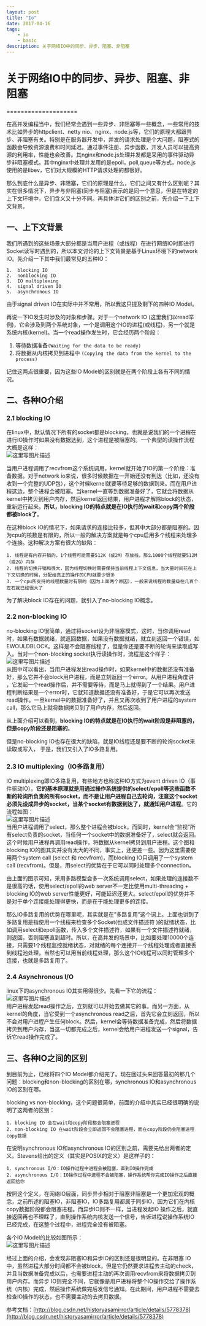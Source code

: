```yaml
---
layout: post
title: "Io"
date: 2017-04-16
tags:
    - io 
    - basic
description: 关于网络IO中的同步、异步、阻塞、非阻塞
---
```


# 关于网络IO中的同步、异步、阻塞、非阻塞
====================

在高并发编程当中，我们经常会遇到一些异步、非阻塞等一些概念，一些常用的技术比如异步的httpclient、netty nio、nginx、node.js等，它们的原理大都跟异步、非阻塞有关。特别是在服务器开发中，并发的请求处理是个大问题，阻塞式的函数会导致资源浪费和时间延迟。通过事件注册、异步函数，开发人员可以提高资源的利用率，性能也会改善。其nginx和node.js处理并发都是采用的事件驱动异步非阻塞模式。其中nginx中处理并发用的是epoll，poll,queue等方式，node.js使用的是libev，它们对大规模的HTTP请求处理的都很好。

那么到底什么是异步、非阻塞，它们的原理是什么，它们之间又有什么区别呢？其实在很多情况下，异步与非阻塞(同步与阻塞)表示的是同一个意思，但是在特定的上下文环境中，它们含义又十分不同。再具体讲它们的区别之前，先介绍一下上下文背景。

一、上下文背景
-------

我们所遇到的这些场景大部分都是当用户进程（或线程）在进行网络IO时即进行Socket读写时遇到的，所以本文讨论的上下文背景是基于Linux环境下的network IO。先介绍一下其中我们最常见的五种IO：

    1.  blocking IO
    2.  nonblocking IO
    3.  IO multiplexing
    4.  signal driven IO
    5.  asynchronous IO
    

由于signal driven IO在实际中并不常用，所以我这只提及剩下的四种IO Model。

再说一下IO发生时涉及的对象和步骤。对于一个network IO (这里我们以read举例)，它会涉及到两个系统对象，一个是调用这个IO的进程(或线程)，另一个就是系统内核(kernel)。当一个read操作发生时，它会经历两个阶段：

1.  等待数据准备`(Waiting for the data to be ready)`
2.  将数据从内核拷贝到进程中 `(Copying the data from the kernel to the process)`

记住这两点很重要，因为这些IO Model的区别就是在两个阶段上各有不同的情况。

二、各种IO介绍
--------

### 2.1 blocking IO

在linux中，默认情况下所有的socket都是blocking，也就是说我们的一个进程在进行IO操作时如果没有数据达到，这个进程是被阻塞的。一个典型的读操作流程大概是这样：  
![这里写图片描述](https://img-blog.csdn.net/20161010174613299)

当用户进程调用了recvfrom这个系统调用，kernel就开始了IO的第一个阶段：准备数据。对于network io来说，很多时候数据在一开始还没有到达（比如，还没有收到一个完整的UDP包），这个时候kernel就要等待足够的数据到来。而在用户进程这边，整个进程会被阻塞。当kernel一直等到数据准备好了，它就会将数据从kernel中拷贝到用户内存，然后kernel返回结果，用户进程才解除block的状态，重新运行起来。**所以，blocking IO的特点就是在IO执行的wait和copy两个阶段都被block了**。

在这种block IO的情况下，如果请求的连接比较多，但其中大部分都是阻塞的。因为cpu的核数是有限的，所以一般的解决方案就是每个cpu启用多个线程来处理多个连接。这种解决方案有很大的缺陷：

    1. 线程是有内存开销的，1个线程可能需要512K（或2M）存放栈，那么1000个线程就要512M（或2G）内存
    2. 线程的切换开销和很大，因为线程切换时需要保持当前线程上下文信息，当大量时间花在上下文切换的时候，分配给真正的操作的CPU就要少很多
    3. 一个cpu所支持的线程数量时有限的（因为上面两个原因），一般来说线程的数量级在几百个左右就已经很大了
    

为了解决block IO存在的问题，就引入了no-blocking IO概念。

### 2.2 non-blocking IO

no-blocking IO很简单，通过将socket设为非阻塞模式，这时，当你调用read时，如果有数据就绪，就返回数据，如果没有数据就绪，就立刻返回一个错误，如EWOULDBLOCK。这样是不会阻塞线程了，但是你还是要不断的轮询来读取或写入。当对一个non-blocking socket执行读操作时，流程是这个样子：  
![这里写图片描述](https://img-blog.csdn.net/20161010175002093)  
从图中可以看出，当用户进程发出read操作时，如果kernel中的数据还没有准备好，那么它并不会block用户进程，而是立刻返回一个error。从用户进程角度讲 ，它发起一个read操作后，并不需要等待，而是马上就得到了一个结果。用户进程判断结果是一个error时，它就知道数据还没有准备好，于是它可以再次发送read操作。一旦kernel中的数据准备好了，并且又再次收到了用户进程的system call，那么它马上就将数据拷贝到了用户内存，然后返回。

从上面介绍可以看到，**blocking IO的特点就是在IO执行的wait阶段是非阻塞的，但是copy阶段还是阻塞的**。

但是no-blocking IO也存在很大的缺陷，就是IO线程还是要不断的轮询socket来读取或写入， 于是，我们又引入了IO多路复用。

### 2.3 IO multiplexing（IO多路复用）

IO multiplexing即IO多路复用，有些地方也称这种IO方式为event driven IO（事件驱动IO）。**它的基本原理就是用通过操作系统提供的select/epoll等这些函数不断的轮询所负责的所有socket，而不是让用户进程自己去轮询，注意这个socket必须先设成异步的socket，当某个socket有数据到达了，就通知用户进程**。它的流程如图：  
![这里写图片描述](https://img-blog.csdn.net/20161010175052063)  
当用户进程调用了select，那么整个进程会被block，而同时，kernel会“监视”所有select负责的socket，当任何一个socket中的数据准备好了，select就会返回。这个时候用户进程再调用read操作，将数据从kernel拷贝到用户进程。这个图和blocking IO的图其实并没有太大的不同，事实上，还更差一些。因为这里需要使用两个system call (select 和 recvfrom)，而blocking IO只调用了一个system call (recvfrom)。但是，用select的优势在于它可以同时处理多个connection。

由上面的图示可知，采用多路模型会多一次系统调用select，如果处理的连接数不是很高的话，使用select/epoll的web server不一定比使用multi-threading + blocking IO的web server性能更好，可能延迟还更大。select/epoll的优势并不是对于单个连接能处理得更快，而是在于能处理更多的连接。

那么IO多路复用的优势在哪里呢，其实就是在”多路复用”这个词上。上面也讲到了多路复用是指使用一个线程来检查多个Socket(也成文件描述符 )的就绪状态，比如调用select和epoll函数，传入多个文件描述符，如果有一个文件描述符就绪，则返回，否则阻塞直到超时。所以，在高并发的场景中，比如要处理10000个连接，只需要1个线程监控就绪状态，对就绪的每个连接开一个线程处理或者直接丢到线程池处理，当然也可以用当前线程处理，那么这个IO线程可以同时管理多个连接，也就是多路复用了。

### 2.4 Asynchronous I/O

linux下的asynchronous IO其实用得很少。先看一下它的流程：  
![这里写图片描述](https://img-blog.csdn.net/20161010175157114)  
用户进程发起read操作之后，立刻就可以开始去做其它的事。而另一方面，从kernel的角度，当它受到一个asynchronous read之后，首先它会立刻返回，所以不会对用户进程产生任何block。然后，kernel会等待数据准备完成，然后将数据拷贝到用户内存，当这一切都完成之后，kernel会给用户进程发送一个signal，告诉它read操作完成了。

三、各种IO之间的区别
-----------

到目前为止，已经将四个IO Model都介绍完了。现在回过头来回答最初的那几个问题：blocking和non-blocking的区别在哪，synchronous IO和asynchronous IO的区别在哪。

blocking vs non-blocking，这个问题很简单，前面的介绍中其实已经很明确的说明了这两者的区别：

    1. blocking IO 会在wait和copy阶段都会阻塞进程
    2. non-blocking IO 在wait阶段会立即返回不会阻塞进程，而在copy阶段仍会阻塞进程copy数据
    

在说明synchronous IO和asynchronous IO的区别之前，需要先给出两者的定义。Stevens给出的定义（其实是POSIX的定义）是这样子的：

    1. synchronous I/O：IO操作过程中进程会被阻塞，直到IO操作完成
    2. asynchronous I/O：IO操作过程中进程不会被阻塞，操作系统帮你完成IO操作之后直接返回给你
    

按照这个定义，在网络IO层面，同步异步相对于阻塞非阻塞是一个更加宏观的概念，之前所述的阻塞IO，非阻塞IO，IO多路复用都属于同步IO，因为它们在内核copy数据阶段都会阻塞进程。而异步IO则不一样，当进程发起IO 操作之后，就直接返回再也不理睬了，直到操作系统内核发送一个信号，告诉进程说操作系统IO已经完成，在这整个过程中，进程完全没有被阻塞。

各个IO Model的比较如图所示：  
![这里写图片描述](https://img-blog.csdn.net/20161010175306457)

经过上面的介绍，会发现非阻塞IO和异步IO的区别还是很明显的。在非阻塞 IO中，虽然进程大部分时间都不会被block，但是它仍然要求进程去主动的check，并且当数据准备完成以后，也需要进程主动的再次调用recvfrom来将数据拷贝到用户内存。而异步 IO则完全不同，它就像是用户进程将整个IO操作交给了操作系统（内核）完成，然后操作系统做完后发信号通知。在此期间，用户进程不需要去检查IO操作的状态，也不需要主动的去拷贝数据。

参考文档：[http://blog.csdn.net/historyasamirror/article/details/5778378](http://blog.csdn.net/historyasamirror/article/details/5778378)
